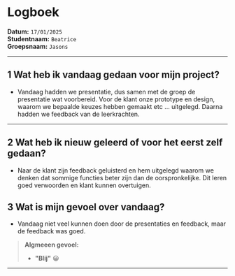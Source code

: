 # Logboek

**Datum:** `17/01/2025`  
**Studentnaam:** `Beatrice`  
**Groepsnaam:** `Jasons`

---

## 1 Wat heb ik vandaag gedaan voor mijn project?

- Vandaag hadden we presentatie, dus samen met de groep de presentatie wat voorbereid. Voor de klant onze prototype en design, waarom we bepaalde keuzes hebben gemaakt etc ... uitgelegd. Daarna hadden we feedback van de leerkrachten.

---

## 2 Wat heb ik nieuw geleerd of voor het eerst zelf gedaan?

- Naar de klant zijn feedback geluisterd en hem uitgelegd waarom we denken dat sommige functies beter zijn dan de oorspronkelijke. Dit leren goed verwoorden en klant kunnen overtuigen.

## 3 Wat is mijn gevoel over vandaag?

- Vandaag niet veel kunnen doen door de presentaties en feedback, maar de feedback was goed.

> **Algmeeen gevoel:**
>
> - **"Blij"** 😀

---

